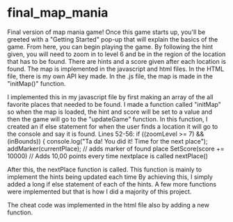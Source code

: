# final_map_mania
Final version of map mania game!
Once this game starts up, you'll be greeted with a "Getting Started" pop-up that will explain the basics of the game.
From here, you can begin playing the game. By following the hint given, you will need to zoom in to level 6 and be in the region of the location that has to be found. There are hints and a score given after each location is found. 
The map is implemented in the javascript and html files. In the HTML file, there is my own API key made. In the .js file, the map is made in the "initMap()" function. 

I implemented this in my javascript file by first making an array of the all favorite places that needed to be found. 
I made a function called "initMap" so when the map is loaded, the hint and score will be set to a value and then the game will go to the "updateGame" function. 
In this function, I created an if else statement for when the user finds a location it will go to the console and say it is found. 
Lines 52-56: 
if ((zoomLevel >= 7) && (inBounds)) {
        console.log("Ta da! You did it! Time for the next place");
        addMarker(currentPlace); // adds marker of found place
        SetScore(score += 10000) // Adds 10,00 points every time nextplace is called
        nextPlace()
        
After this, the nextPlace function is called. This function is mainly to implement the hints being updated each time
By achieving this, I simply added a long if else statement of each of the hints. 
A few more functions were implemented but that is how I did a majority of this project. 

The cheat code was implemented in the html file also by adding a new function. 
